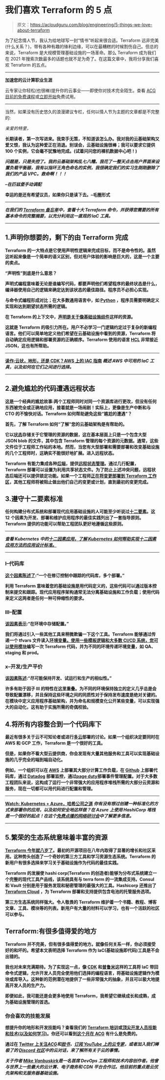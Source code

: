 # 我们喜欢 Terraform 的 5 点

> 原文：<https://acloudguru.com/blog/engineering/5-things-we-love-about-terraform>

为了纪念情人节，我认为给地球写一封“情书”听起来很合适。Terraform 远非完美(什么关系？)，带有各种有趣的锋利边缘，可以在最糟糕的时候割伤自己。但总的来说，Terraform 是大规模管理基础设施的一场革命。那么 Terraform 成为我们在 2021 年搜索次数最多的话题也就不足为奇了。在这篇文章中，我将分享我们喜欢 Terraform 的五点。

* * *

**加速您的云计算职业生涯**

云专家让你轻松(也很棒)提升你的云事业——即使你对技术完全陌生。查看 [ACG 目前的免费课程](https://acloudguru.com/blog/news/whats-free-at-acg)或[立即开始](https://acloudguru.com/pricing)免费试用。

* * *

当然，如果没有历史悠久的浪漫建议专栏，任何以情人节为主题的文章都是不完整的:

*亲爱的特里，*

**长期读者，第一次写进来。我束手无策，不知道该怎么办。我对我的云基础架构又爱又恨，我认为这种爱正在消退。别误会，云基础设施很棒；我可以要求它提供 100 个实例，它会毫不犹豫地完成。(试着问问您的裸机数据中心吧！)**

***问题是，只是失控了。我的云基础架构乱七八糟。我花了一整天点击用户界面来设置负载平衡器，我有以指环王角色命名的实例，我很确定我们的实习生刚刚删除了我们的产品 VPC。救命啊！！！***

***–在匹兹堡手动调配***

**幸运的是还有希望议员，如果你只是读下去。–毛圈形式**

* * *

***在我们的 [Terraform 备忘单](https://acloudguru.com/blog/engineering/the-ultimate-terraform-cheatsheet)中，查看十大 Terraform 命令，并获得您需要的所有基本命令的完整摘要，以充分利用这一直观的 IaC 工具。***

* * *

## **1.声明你想要的，剩下的由 Terraform 完成**

**Terraform 的一大特点是它使用声明性逻辑来完成目标，而不是命令性的。虽然这听起来像是一个简单的语义区别，但对用户体验的影响是巨大的，这是一个主要的卖点。**

**“声明性”到底是什么意思？**

**声明式编程意味着无论是谁编写代码，都要声明他们希望程序的最终状态是什么，编译器使用自己的逻辑来确定达到该状态的最佳路径。程序员不必担心实现。**

**与命令式编程形成对比；在大多数通用语言中，如 [Python](https://acloudguru.com/blog/tag/python) ，程序员需要明确定义实现和达到期望状态所需的逻辑。**

**在 Terraform 的上下文中，[声明是关于像基础设施组件](https://www.terraform.io/language#about-the-terraform-language)这样的资源。**

**这就是 Terraform 的吸引力所在。用户不必学习一门逻辑约定过于复杂的新编程语言。他们可以简单地定义他们希望在云基础设施中看到的资源，Terraform 将自动确定应用逻辑和部署资源的正确顺序。Terraform 使用的语言 [HCL](https://github.com/hashicorp/hcl) 非常接近 JSON，这也有所帮助。**

* * *

**[**读作:云状，地形，还是 CDK？AWS 上的 IAC 指南**](https://acloudguru.com/blog/engineering/cloudformation-terraform-or-cdk-guide-to-iac-on-aws) *概述 AWS 中可用的 IaC 工具，以及如何在它们之间进行选择。***

* * *

## **2.避免尴尬的代码遭遇远程状态**

**这是一个经典的尴尬故事:两个工程师同时对同一个资源库进行更改，但没有任何东西被完全或正确地应用，接着就是一场闹剧！实际上，更像是生产中断和与 CTO 的不愉快对话。Terraform 如何帮助避免这些“尴尬的遭遇”？**

**首先，了解 Terraform 如何“了解”您的云基础架构是有帮助的。**

**它以[状态](https://www.terraform.io/language/state)存储关于它管理的资源的数据，这在基本层面上只是一个包含大型 JSON blob 的文件，其中包含 Terraform 管理的每个资源的元数据。通常，这些文件位于工程师工作站的本地。然而，当您有大型部署和需要部署和改变基础设施的几个工程师时，这确实不能很好地扩展。进入远程状态。**

**Terraform 有能力集成各种[后端](https://www.terraform.io/language/settings/backends)，提供[远程状态管理](https://www.terraform.io/language/state/remote)。通过几行配置，Terraform 部署可以设置为利用共享状态文件。为了防止上述冲突问题，远程状态后端还可以提供锁定功能。如果一个工程师[正在将变更部署到 Terraform 工作区](https://acloudguru.com/hands-on-labs/troubleshooting-a-terraform-deployment)，其他工程师将被阻止做出他们自己的变更或计划，直到最初的变更完成。**

## **3.遵守十二要素标准**

**任何构建分布式系统和部署现代应用基础设施的人可能至少听说过[十二要素](https://12factor.net/)。这 12 个因素为开发、部署和维护应用程序的最佳实践列出了一套指导原则。Terraform 提供的功能可以帮助工程团队更好地遵循这些原则。**

* * *

***查看 Kubernetes 中的[十二因素应用，了解 Kubernetes 如何帮助实现十二因素应用方法的应用设计标准。](https://acloudguru.com/blog/engineering/twelve-factor-apps-in-kubernetes)***

* * *

### **I–代码库**

**[这个因素陈述了](https://12factor.net/codebase):“一个在修订控制中跟踪的代码库，多个部署。”**

**利用 Terraform 意味着您的基础设施是用代码定义的，这些代码可以通过版本控制来提交和跟踪。现代应用程序架构通常无法分离基础设施和工作负载；使用代码来定义这两者是任何一种可伸缩性的要求。**

### **III–配置**

**[该因素表示](https://12factor.net/config):“在环境中存储配置。”**

**我们将通过引入一些其他工具来稍微欺骗一下这个工具。Terraform 能够通过传递一个 tfvars 文件读入[环境变量。使用一些模板逻辑和大多数 CI/CD 系统，您可以使用](https://www.terraform.io/language/values/variables#variable-definitions-tfvars-files)[模块](https://www.terraform.io/language/modules/develop)编写一次 Terraform 代码，并为不同的环境传递环境变量，如 QA、staging 和 prod。**

### **x–开发/生产平价**

**[该因素陈述](https://12factor.net/dev-prod-parity):“尽可能保持开发、试运行和生产的相似性。”**

**许多有助于因子 III 的特性在这里重叠。为不同的环境保持独立的定义几乎总是会导致配置漂移，并且保持这些环境之间的同质性对于保持发布速度是绝对关键的。在模块中定义应用程序基础架构，并为命名和规模变化公开某些变量，可以实现强大的自动化，这有助于实施所需的奇偶校验。**

## **4.将所有内容整合到一个代码库下**

**最近有很多关于云不可知论者或进行[多云](https://acloudguru.com/blog/business/aws-just-went-multi-cloud-and-its-only-the-beginning)部署的讨论。如果一个组织决定要同时在 AWS 和 GCP 工作，Terraform 是一个很好的工具。**

**但是，如果你不看大型云提供商，你会发现有大量其他服务和工具可以实现基础设施的几乎完全的端到端自动化。**

**例如，一个组织可以在 [AWS](https://registry.terraform.io/providers/hashicorp/aws/latest) 上部署其大部分计算工作负载，在 [Github](https://registry.terraform.io/providers/integrations/github/latest) 上部署代码库，通过 [Datadog](https://registry.terraform.io/providers/DataDog/datadog/latest) 部署监控，通过[page duty](https://registry.terraform.io/providers/PagerDuty/pagerduty/latest)部署事件管理配置。对于大多数工程团队来说，这构成了运行一个非常强大的应用程序堆栈所需的大部分云资源和服务，现在一切都可以用代码进行配置和管理。**

* * *

**[**Watch: Kubernetes + Azure，哈希公司之道**](https://acloudguru.com/content/kubernetes-azure-the-hashicorp-way)
*你有没有想过创建一种标准化的方式来部署你的应用，以及如何安全地这样做？在 Azure 上使用 HashiCorp 堆栈是一个很好的起点！在这个[免费点播的网络研讨会](https://acloudguru.com/content/kubernetes-azure-the-hashicorp-way)中了解更多信息。***

* * *

## **5.繁荣的生态系统意味着丰富的资源**

**[Terraform 今年就八岁了](https://www.hashicorp.com/resources/the-story-of-hashicorp-terraform-with-mitchell-hashimoto)。最初的开源项目在八年内取得了显著的增长和社区采用。这种势头创造了一个奇妙的第三方工具和学习资源生态系统。Terraform 的新用户有很多选择来学习关于基础设施作为代码的最佳实践。**

**Terraform 的发展使 hashi corp(Terraform 的创造者)能够为分布式系统建立一个完整的现代工具产品线，该系统具有与 terra form 的一流集成支持。Consul 和 Vault 分别是用于服务发现和秘密管理的最强大的工具。Hashicorp 还推出了 [Terraform Cloud](https://cloud.hashicorp.com/products/terraform) ，为 Terraform 部署和支持提供包含电池的托管服务选项。**

**第三方生态系统同样强大。令人敬畏的 Terraform 维护着一个书籍、教程、博客文章、工具、模块等的列表。新用户有大量的材料可以学习，也有一个活跃的社区可以参与。**

## **Terraform:有很多值得爱的地方**

**Terraform 并不完美，但有很多值得爱的地方。就像任何关系一样，你必须接受好的和坏的。希望本文表明选择 Terraform 作为 IaC(基础设施即代码)工具是不会出错的。**

**我也对未来充满期待。为了实现这一点，像 [CDK](https://github.com/hashicorp/terraform-cdk) 和[普鲁米](https://www.pulumi.com/)这样的工具将 IaC 带回命令式逻辑，允许开发人员完全使用他们选择的编程语言，将基础设施逻辑作为模块或库导入。这种新的范例潜在地提供了一些非常强大的抽象，并且可以极大地提高开发人员的生产力。**

**即便如此，我可能还是会更多地使用 Terraform，我希望它继续成长和成熟，成为基础设施管理的首选。**

### **你会喜欢的技能发展**

**想提升你的地形和开发技能吗？查看我们的 [Terraform 培训](https://acloudguru.com/training-library/terraform-training)或[顶尖开发人员技能和技术(以及如何学习)](https://acloudguru.com/blog/engineering/to-succeed-in-devops-careers-level-up-these-skills)。你还可以看到[这个月在 ACG](https://acloudguru.com/blog/news/whats-free-at-acg) 有什么是免费的。**

**通过在 [Twitter 上关注*ACG*](https://twitter.com/acloudguru)*和[脸书](https://www.facebook.com/acloudguru)，[订阅 YouTube 上的云专家](https://www.youtube.com/c/AcloudGuru/?sub_confirmation=1)，或者加入我们棒极了的 [Discord 社区](https://discord.com/invite/acloudguru)中的云对话，来了解所有关于云的事情。***

*****关于作者**
*[Mike Vanbuskirk](https://mikevanbuskirk.io/)是一名首席 DevOps 工程师和技术内容创作者。他曾与世界上一些最大的云计算、电子商务和 CDN 平台合作过。他目前的重点是云优先架构和无服务器基础设施。****